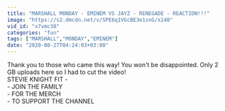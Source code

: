 ```yaml
---
title: "MARSHALL MONDAY - EMINEM VS JAYZ - RENEGADE - REACTION!!!"
image: "https://s2.dmcdn.net/v/SPE6q1VGcBE3e1snG/x240"
vid_id: "x7vmc38"
categories: "fun"
tags: ["MARSHALL","MONDAY","EMINEM"]
date: "2020-08-27T04:24:03+03:00"
---
```

Thank you to those who came this way! You won't be disappointed. Only 2 GB uploads here so I had to cut the video!  <br>STEVIE KNIGHT FIT -  <br>- JOIN THE FAMILY  <br>- FOR THE MERCH  <br>- TO SUPPORT THE CHANNEL  <br>
